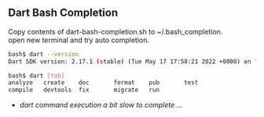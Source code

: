 ## Dart Bash Completion

Copy contents of dart-bash-completion.sh to ~/.bash_completion.  
open new terminal and try auto completion.


```sh
bash$ dart --version
Dart SDK version: 2.17.1 (stable) (Tue May 17 17:58:21 2022 +0000) on "linux_x64"

bash$ dart [tab]
analyze   create    doc       format    pub       test      
compile   devtools  fix       migrate   run 
```

* *dart command execution a bit slow to complete ...*

